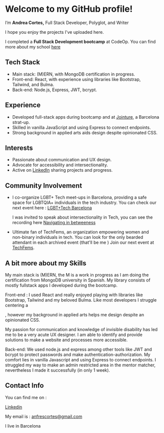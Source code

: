 # Welcome to my GitHub profile! 

I’m **Andrea Cortes,** Full Stack Developer, Polyglot, and Writer 

I hope you enjoy the projects I've uploaded here. 

I completed a **Full Stack Development bootcamp** at CodeOp. You can find more about my school [here]([link_to_school](https://codeop.tech/))

## Tech Stack
- Main stack: (M)ERN, with MongoDB certification in progress.
- Front-end: React, with experience using libraries like Bootstrap, Tailwind, and Bulma.
- Back-end: Node.js, Express, JWT, bcrypt.

## Experience
- Developed full-stack apps during bootcamp and at [Jointure](https://jointurenow.myshopify.com/pages/descubre-1), a Barcelona strat-up. 
- Skilled in vanilla JavaScript and using Express to connect endpoints.
- Strong background in applied arts aids design despite opinionated CSS.

## Interests
- Passionate about communication and UX design.
- Advocate for accessibility and intersectionality.
- Active on [LinkedIn]([link_to_linkedin](https://www.linkedin.com/in/acu-andrea-cortes/)) sharing projects and progress.

## Community Involvement

- I co-organize LGBT+ Tech meet-ups in Barcelona, providing a safe space for LGBTQIA+ individuals in the tech industry.
  You can check our next event here : [LGBT+Tech Barcelona](https://www.meetup.com/es-ES/lgbt-tech-barcelona/)

  I was invited to speak about intersectionality in Tech, you can see the recording here [Navigating in betweeness](https://www.youtube.com/watch?v=2KQiJcu99z4&ab_channel=AndreaCort%C3%A9s)

- Ultimate fan of TechFems, an organization empowering women and non-binary individuals in tech. You can look for the only bearded attendant in each archived event (that'll be me )
  Join our next event at [TechFems](https://techfems.org/).

## A bit more about my Skills 

My main stack is (M)ERN, the M is a work in progress as I am doing the certification from MongoDB university in Spanish. My library consists of mostly fullstack apps I developed during the bootcamp. 

Front-end : I used React and really enjoyed playing with libraries like Bootstrap, Tailwind and my beloved Bulma. Like most developers I struggle centering a <div>, however my background in applied arts helps me design despite an opinionated CSS. 

My passion for communication and knowledge of invisible disability has led me to be a very acute UX designer. I am able to identify and provide solutions to make a website and processes more accessible. 

Back-end: We used node.js and express among other tools like JWT and bcrypt to protect passwords and make authentication-authorization. My comfort lies in vanilla Javascript and using Express to connect endpoints. I struggled my way to make an admin restricted area in the mentor matcher, nevertheless I made it successfully (in only 1 week). 


## Contact Info 

You can find me on : 

[Linkedin](https://www.linkedin.com/in/acu-andrea-cortes/)

My email is : anfrescortes@gmail.com

I live in Barcelona 



